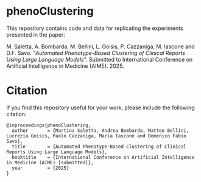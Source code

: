 # phenoClustering

This repository contains code and data for replicating the experiments presented in the paper:

M. Saletta, A. Bombarda, M. Bellini, L. Goisis, P. Cazzaniga, M. Iascone and D.F. Savo. "*Automated Phenotype-Based Clustering of Clinical Reports Using Large Language Models*". Submitted to International Conference on Artificial Intelligence in Medicine (AIME). 2025.

# Citation

If you find this repository useful for your work, please include the following citation:

```
@inproceedings{phenoClustering,
  author       = {Martina Saletta, Andrea Bombarda, Matteo Bellini, Lucrezia Goisis, Paolo Cazzaniga, Maria Iascone and Domenico Fabio Savo},
  title        = {Automated Phenotype-Based Clustering of Clinical Reports Using Large Language Models},
  booktitle    = {International Conference on Artificial Intelligence in Medicine (AIME) [submitted]},
  year         = {2025}
}
```
